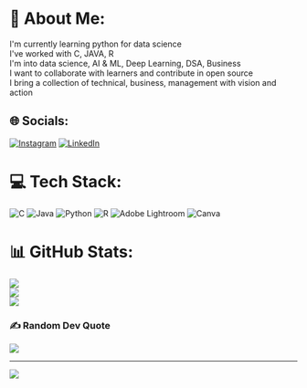 # 💫 About Me:
I'm currently learning python for data science<br>I've worked with C, JAVA, R<br>I'm into data science, AI & ML, Deep Learning, DSA, Business<br>I want to collaborate with learners and contribute in open source<br>I bring a collection of technical, business, management with vision and action<br>


## 🌐 Socials:
[![Instagram](https://img.shields.io/badge/Instagram-%23E4405F.svg?logo=Instagram&logoColor=white)](https://instagram.com/https://www.instagram.com/ushiegraphy/) [![LinkedIn](https://img.shields.io/badge/LinkedIn-%230077B5.svg?logo=linkedin&logoColor=white)](https://linkedin.com/in/www.linkedin.com/in/utkarsh-kamat-97b5192a7) 

# 💻 Tech Stack:
![C](https://img.shields.io/badge/c-%2300599C.svg?style=for-the-badge&logo=c&logoColor=white) ![Java](https://img.shields.io/badge/java-%23ED8B00.svg?style=for-the-badge&logo=openjdk&logoColor=white) ![Python](https://img.shields.io/badge/python-3670A0?style=for-the-badge&logo=python&logoColor=ffdd54) ![R](https://img.shields.io/badge/r-%23276DC3.svg?style=for-the-badge&logo=r&logoColor=white) ![Adobe Lightroom](https://img.shields.io/badge/Adobe%20Lightroom-31A8FF.svg?style=for-the-badge&logo=Adobe%20Lightroom&logoColor=white) ![Canva](https://img.shields.io/badge/Canva-%2300C4CC.svg?style=for-the-badge&logo=Canva&logoColor=white)
# 📊 GitHub Stats:
![](https://github-readme-stats.vercel.app/api?username=ushiecodes&theme=neon&hide_border=true&include_all_commits=true&count_private=true)<br/>
![](https://github-readme-streak-stats.herokuapp.com/?user=ushiecodes&theme=neon&hide_border=true)<br/>
![](https://github-readme-stats.vercel.app/api/top-langs/?username=ushiecodes&theme=neon&hide_border=true&include_all_commits=true&count_private=true&layout=compact)

### ✍️ Random Dev Quote
![](https://quotes-github-readme.vercel.app/api?type=vetical&theme=dark)

---
[![](https://visitcount.itsvg.in/api?id=ushiecodes&icon=2&color=13)](https://visitcount.itsvg.in)

<!-- Proudly created with GPRM ( https://gprm.itsvg.in ) -->

<!--
ushiecodes/ushiecodes is a ✨ special ✨ repository because its `README.md` (this file) appears on your GitHub profile.
You can click the Preview link to take a look at your changes.
--->
